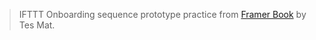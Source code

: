 > IFTTT Onboarding sequence prototype practice from [Framer Book](https://framerbook.com/)  by Tes Mat.
